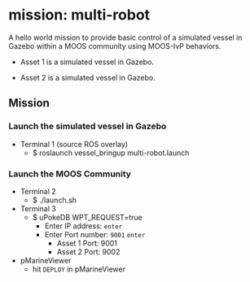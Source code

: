 # mission: multi-robot

A hello world mission to provide basic control of a simulated vessel in Gazebo within a MOOS community using MOOS-IvP behaviors.                                                                                
                                                                                                        
* Asset 1 is a simulated vessel in Gazebo.

* Asset 2 is a simulated vessel in Gazebo.
                                                                                                        
## Mission                                                                                              
### Launch the simulated vessel in Gazebo                                                               
* Terminal 1 (source ROS overlay)                                                                       
  * $ roslaunch vessel_bringup multi-robot.launch                                              
### Launch the MOOS Community                                                                           
* Terminal 2                                                                                            
  * $ ./launch.sh                                                                                       
* Terminal 3                                                                                            
  * $ uPokeDB WPT_REQUEST=true
    * Enter IP address:  `enter`	
    * Enter Port number: `9001` `enter`
      * Asset 1 Port: 9001
      * Asset 2 Port: 9002
* pMarineViewer                                                                                         
  * hit `DEPLOY` in pMarineViewer 
